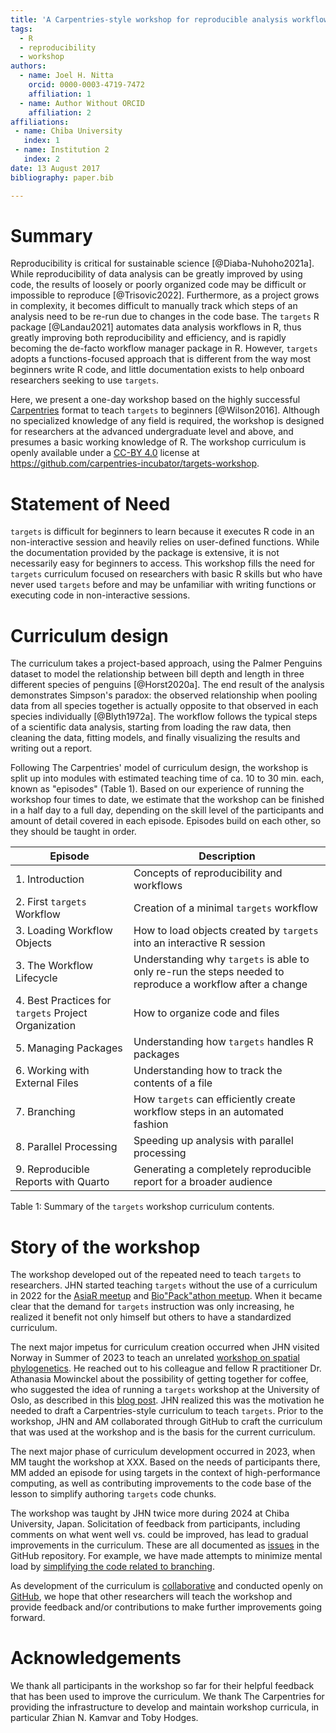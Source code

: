 ```yaml
---
title: 'A Carpentries-style workshop for reproducible analysis workflows in R using the `targets` package'
tags:
  - R
  - reproducibility
  - workshop
authors:
  - name: Joel H. Nitta
    orcid: 0000-0003-4719-7472
    affiliation: 1
  - name: Author Without ORCID
    affiliation: 2
affiliations:
 - name: Chiba University
   index: 1
 - name: Institution 2
   index: 2
date: 13 August 2017
bibliography: paper.bib

---
```


# Summary

Reproducibility is critical for sustainable science [@Diaba-Nuhoho2021a].
While reproducibility of data analysis can be greatly improved by using code, the results of loosely or poorly organized code may be difficult or impossible to reproduce [@Trisovic2022].
Furthermore, as a project grows in complexity, it becomes difficult to manually track which steps of an analysis need to be re-run due to changes in the code base.
The `targets` R package [@Landau2021] automates data analysis workflows in R, thus greatly improving both reproducibility and efficiency, and is rapidly becoming the de-facto workflow manager package in R.
However, `targets` adopts a functions-focused approach that is different from the way most beginners write R code, and little documentation exists to help onboard researchers seeking to use `targets`.

Here, we present a one-day workshop based on the highly successful [Carpentries](https://www.carpentries.org) format to teach `targets` to beginners [@Wilson2016].
Although no specialized knowledge of any field is required, the workshop is designed for researchers at the advanced undergraduate level and above, and presumes a basic working knowledge of R.
The workshop curriculum is openly available under a [CC-BY 4.0](https://creativecommons.org/licenses/by-sa/4.0/) license at <https://github.com/carpentries-incubator/targets-workshop>.

# Statement of Need

`targets` is difficult for beginners to learn because it executes R code in an non-interactive session and heavily relies on user-defined functions.
While the documentation provided by the package is extensive, it is not necessarily easy for beginners to access.
This workshop fills the need for `targets` curriculum focused on researchers with basic R skills but who have never used `targets` before and may be unfamiliar with writing functions or executing code in non-interactive sessions.

# Curriculum design

The curriculum takes a project-based approach, using the Palmer Penguins dataset to model the relationship between bill depth and length in three different species of penguins [@Horst2020a].
The end result of the analysis demonstrates Simpson's paradox: the observed relationship when pooling data from all species together is actually opposite to that observed in each species individually [@Blyth1972a].
The workflow follows the typical steps of a scientific data analysis, starting from loading the raw data, then cleaning the data, fitting models, and finally visualizing the results and writing out a report.

Following The Carpentries' model of curriculum design, the workshop is split up into modules with estimated teaching time of ca. 10 to 30 min. each, known as "episodes" (Table 1). Based on our experience of running the workshop four times to date, we estimate that the workshop can be finished in a half day to a full day, depending on the skill level of the participants and amount of detail covered in each episode.
Episodes build on each other, so they should be taught in order.

Episode | Description
---------|----------
1. Introduction | Concepts of reproducibility and workflows
2. First `targets` Workflow | Creation of a minimal `targets` workflow
3. Loading Workflow Objects | How to load objects created by `targets` into an interactive R session
3. The Workflow Lifecycle | Understanding why `targets` is able to only re-run the steps needed to reproduce a workflow after a change
4. Best Practices for `targets` Project Organization | How to organize code and files
5. Managing Packages | Understanding how `targets` handles R packages
6. Working with External Files | Understanding how to track the contents of a file
7. Branching | How `targets` can efficiently create workflow steps in an automated fashion
8. Parallel Processing | Speeding up analysis with parallel processing
9. Reproducible Reports with Quarto | Generating a completely reproducible report for a broader audience

Table 1: Summary of the `targets` workshop curriculum contents.

# Story of the workshop

The workshop developed out of the repeated need to teach `targets` to researchers.
JHN started teaching `targets` without the use of a curriculum in 2022 for the [AsiaR meetup](https://www.youtube.com/watch?v=XMvinGSG72k&t=1346s) and [Bio"Pack"athon meetup](https://www.youtube.com/watch?v=qwZsMKUMu6U).
When it became clear that the demand for `targets` instruction was only increasing, he realized it benefit not only himself but others to have a standardized curriculum.

The next major impetus for curriculum creation occurred when JHN visited Norway in Summer of 2023 to teach an unrelated [workshop on spatial phylogenetics](https://www.forbio.uio.no/events/courses/2023/Workshop%20in%20Spatial%20Phylogenetics).
He reached out to his colleague and fellow R practitioner Dr. Athanasia Mowinckel about the possibility of getting together for coffee, who suggested the idea of running a `targets` workshop at the University of Oslo, as described in this [blog post](https://ropensci.org/blog/2023/07/20/teaching-targets-with-penguins/).
JHN realized this was the motivation he needed to draft a Carpentries-style curriculum to teach `targets`.
Prior to the workshop, JHN and AM collaborated through GitHub to craft the curriculum that was used at the workshop and is the basis for the current curriculum.

The next major phase of curriculum development occurred in 2023, when MM taught the workshop at XXX.
Based on the needs of participants there, MM added an episode for using targets in the context of high-performance computing, as well as contributing improvements to the code base of the lesson to simplify authoring `targets` code chunks.

The workshop was taught by JHN twice more during 2024 at Chiba University, Japan.
Solicitation of feedback from participants, including comments on what went well vs. could be improved, has lead to gradual improvements in the curriculum.
These are all documented as [issues](https://github.com/carpentries-incubator/targets-workshop/issues) in the GitHub repository.
For example, we have made attempts to minimize mental load by [simplifying the code related to branching](https://github.com/carpentries-incubator/targets-workshop/pull/51).

As development of the curriculum is [collaborative](https://carpentries.github.io/lesson-development-training/) and conducted openly on [GitHub](https://github.com/carpentries-incubator/targets-workshop), we hope that other researchers will teach the workshop and provide feedback and/or contributions to make further improvements going forward.

# Acknowledgements

We thank all participants in the workshop so far for their helpful feedback that has been used to improve the curriculum. We thank The Carpentries for providing the infrastructure to develop and maintain workshop curricula, in particular Zhian N. Kamvar and Toby Hodges.